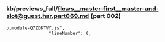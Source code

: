 ### kb/previews_full/flows__master-first__master-and-slot@guest.har.part069.md (part 002)

```md
p.module-Q7ZDKTVY.js",
                "lineNumber": 0,
             
```

```
